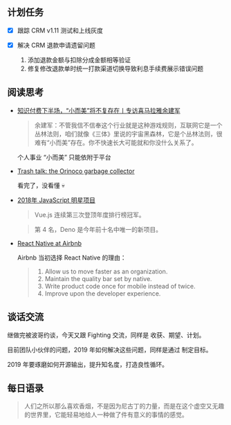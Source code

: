 ## 计划任务

- [x] 跟踪 CRM v1.11 测试和上线灰度

- [x] 解决 CRM 退款申请遗留问题

	1. 添加退款金额与扣除分成金额相等验证
	2. 修复修改退款单时统一打款渠道切换导致利息手续费展示错误问题

## 阅读思考

- [知识付费下半场，“小而美”将不复存在丨专访喜马拉雅余建军](https://www.yuque.com/lexiansheng/fbtsg1/od0v26)

	> 余建军：不管我信不信奉这个行业就是这种游戏规则，互联网它是一个丛林法则，咱们就像《三体》里说的宇宙黑森林，它是个丛林法则，很难有“小而美”存在。你不快速长大可能就和你没什么关系了。

	个人事业 “小而美” 只能依附于平台

- [Trash talk: the Orinoco garbage collector](https://v8.dev/blog/trash-talk)

	看完了，没看懂 💀

- [2018年 JavaScript 明星项目](https://risingstars.js.org/2018/zh/)

	> Vue.js 连续第三次登顶年度排行榜冠军。

	> 第 4 名，Deno 是今年前十名中唯一的新项目。

- [React Native at Airbnb](https://medium.com/airbnb-engineering/react-native-at-airbnb-f95aa460be1c)

	Airbnb 当初选择 React Native 的理由：  
	> 1. Allow us to move faster as an organization.  
	> 2. Maintain the quality bar set by native.  
	> 3. Write product code once for mobile instead of twice.  
	> 4. Improve upon the developer experience.

	<!-- TODO: 阅读后续 -->

## 谈话交流

继做完被波哥约谈，今天又跟 Fighting 交流，同样是 收获、期望、计划。

目前团队小伙伴的问题，2019 年如何解决这些问题，同样是通过 制定目标。

2019 年要琢磨如何开源输出，提升知名度，打造良性循环。

## 每日语录

> 人们之所以那么喜欢香烟，不是因为尼古丁的力量，而是在这个虚空又无趣的世界里，它能轻易地给人一种做了件有意义的事情的感觉。
